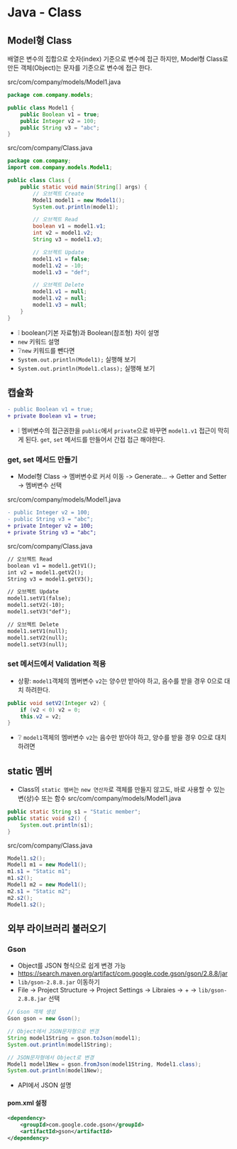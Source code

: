 # Java - Class
## Model형 Class
배열은 변수의 집합으로 숫자(index) 기준으로 변수에 접근 하지만, Model형 Class로 만든 객체(Object)는 문자를 기준으로 변수에 접근 한다.

src/com/company/models/Model1.java
```java
package com.company.models;

public class Model1 {
    public Boolean v1 = true;
    public Integer v2 = 100;
    public String v3 = "abc";
}
```

src/com/company/Class.java
```java
package com.company;
import com.company.models.Model1;

public class Class {
    public static void main(String[] args) {
        // 오브젝트 Create
        Model1 model1 = new Model1();
        System.out.println(model1);

        // 오브젝트 Read
        boolean v1 = model1.v1;
        int v2 = model1.v2;
        String v3 = model1.v3;

        // 오브젝트 Update
        model1.v1 = false;
        model1.v2 = -10;
        model1.v3 = "def";

        // 오브젝트 Delete
        model1.v1 = null;
        model1.v2 = null;
        model1.v3 = null;
    }
}
```
* ❕ boolean(기본 자료형)과 Boolean(참조형) 차이 설명
* `new` 키워드 설명
* ❔`new` 키워드를 뺀다면
* `System.out.println(Model1);` 실행해 보기
* `System.out.println(Model1.class);` 실행해 보기

## 캡슐화
```diff
- public Boolean v1 = true;
+ private Boolean v1 = true;
```
* ❕ 멤버변수의 접근권한을 `public`에서 `private`으로 바꾸면 `model1.v1` 접근이 막히게 된다. `get`, `set` 메서드를 만들어서 간접 접근 해야한다.

### get, set 메서드 만들기
* Model형 Class -> 멤버변수로 커서 이동 -> Generate... -> Getter and Setter -> 멤버변수 선택

src/com/company/models/Model1.java
```diff
- public Integer v2 = 100;
- public String v3 = "abc";
+ private Integer v2 = 100;
+ private String v3 = "abc";
```

src/com/company/Class.java
```diff
// 오브젝트 Read
boolean v1 = model1.getV1();
int v2 = model1.getV2();
String v3 = model1.getV3();

// 오브젝트 Update
model1.setV1(false);
model1.setV2(-10);
model1.setV3("def");

// 오브젝트 Delete
model1.setV1(null);
model1.setV2(null);
model1.setV3(null);
```

### set 메서드에서 Validation 적용
* 상황: `model1`객체의 멤버변수 `v2`는 양수만 받아야 하고, 음수를 받을 경우 0으로 대치 하려한다.
```java
public void setV2(Integer v2) {
    if (v2 < 0) v2 = 0;
    this.v2 = v2;
}
```

* ❔ `model1`객체의 멤버변수 `v2`는 음수만 받아야 하고, 양수를 받을 경우 0으로 대치 하려면

## static 멤버
* Class의 `static 멤버`는 `new 연산자`로 객체를 만들지 않고도, 바로 사용할 수 있는 변(상)수 또는 함수
src/com/company/models/Model1.java
```java
public static String s1 = "Static member";
public static void s2() {
    System.out.println(s1);
}
```

src/com/company/Class.java
```java
Model1.s2();
Model1 m1 = new Model1();
m1.s1 = "Static m1";
m1.s2();
Model1 m2 = new Model1();
m2.s1 = "Static m2";
m2.s2();
Model1.s2();
```

## 외부 라이브러리 불러오기
### Gson
* Object를 JSON 형식으로 쉽게 변경 가능
* https://search.maven.org/artifact/com.google.code.gson/gson/2.8.8/jar
* `lib/gson-2.8.8.jar` 이동하기
* File -> Project Structure -> Project Settings -> Libraies -> + -> `lib/gson-2.8.8.jar` 선택

```java
// Gson 객체 생성
Gson gson = new Gson();

// Object에서 JSON문자형으로 변경
String model1String = gson.toJson(model1);
System.out.println(model1String);

// JSON문자형에서 Object로 변경
Model1 model1New = gson.fromJson(model1String, Model1.class);
System.out.println(model1New);
```
* API에서 JSON 설명

#### pom.xml 설정
```xml
<dependency>
    <groupId>com.google.code.gson</groupId>
    <artifactId>gson</artifactId>
</dependency>
```
